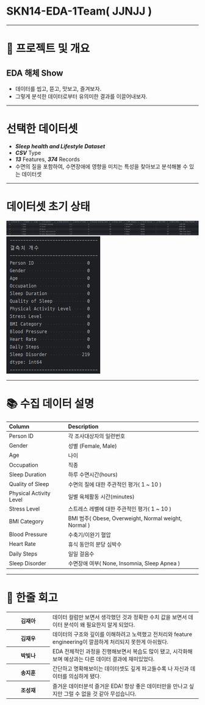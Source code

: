 # SKN14-EDA-1Team( JJNJJ )

------------------------------------------------------------------------------
# 🚀 프로젝트 및 개요

## EDA 해체 Show
- 데이터를 씹고, 뜯고, 맛보고, 즐겨보자.
- 그렇게 분석한 데이터로부터 유의미한 결과를 이끌어내보자.

------------------------------------------------------------------------------
# 선택한 데이터셋
- _**Sleep health and Lifestyle Dataset**_
- _**CSV**_ Type
- _**13**_ Features, _**374**_ Records
- 수면의 질을 포함하여, 수면장애에 영향을 미치는 특성을 찾아보고 분석해볼 수 있는 데이터셋

------------------------------------------------------------------------------
# 데이터셋 초기 상태
![데이터 최초 로드 후 상태](readme_img/01_first_dataframe.jpg)
![컬럼별 결측치 개수](readme_img/jh_05_isna_check.jpg)

------------------------------------------------------------------------------
# 📚 수집 데이터 설명

| Column                  | Description                                           |
|:------------------------|:------------------------------------------------------|
| Person ID               | 각 조사대상자의 일련번호                              |
| Gender                  | 성별 (Female, Male)                                   |
| Age                     | 나이                                                  |
| Occupation              | 직종                                                  |
| Sleep Duration          | 하루 수면시간(hours)                                  |
| Quality of Sleep        | 수면의 질에 대한 주관적인 평가( 1 ~ 10 )              |
| Physical Activity Level | 일별 육체활동 시간(minutes)                           |
| Stress Level            | 스트레스 레벨에 대한 주관적인 평가( 1 ~ 10 )          |
| BMI Category            | BMI 범주( Obese, Overweight, Normal weight, Normal )  |
| Blood Pressure          | 수축기/이완기 혈압                                    |
| Heart Rate              | 휴식 동안의 분당 심박수                               |
| Daily Steps             | 일일 걸음수                                           |
| Sleep Disorder          | 수면장애 여부( None, Insomnia, Sleep Apnea )          |

------------------------------------------------------------------------------
# 💭 한줄 회고
<table>
  <tbody>
    <tr><th width="100"><strong>김재아</strong></th><td>데이터 컬럼만 보면서 생각했던 것과 정확한 수치 값을 보면서 데이터 분석이 왜 필요한지 알게 되었다.</td></tr>
    <tr><th width="100"><strong>김재우</strong></th><td>데이터의 구조와 깊이를 이해하려고 노력했고 전처리와 feature engineering이 깔끔하게 처리되지 못한게 아쉬웠다.</td></tr>
    <tr><th width="100"><strong>박빛나</strong></th><td>EDA 전체적인 과정을 진행해보면서 복습도 많이 됐고, 시각화해보며 예상과는 다른 데이터 결과에 재미있었다.</td></tr>
    <tr><th width="100"><strong>송지훈</strong></th><td>간단하고 명확해보이는 데이터셋도 깊게 파고들수록 나 자신과 데이터를 의심하게 됐다.</td></tr>
    <tr><th width="100"><strong>조성재</strong></th><td>즐거운 데이터분석 즐거운 EDA! 항상 좋은 데이터만을 만나고 싶지만 그럴 수 없을 것 같아 무섭습니다.</td></tr>
  </tbody>
</table>
